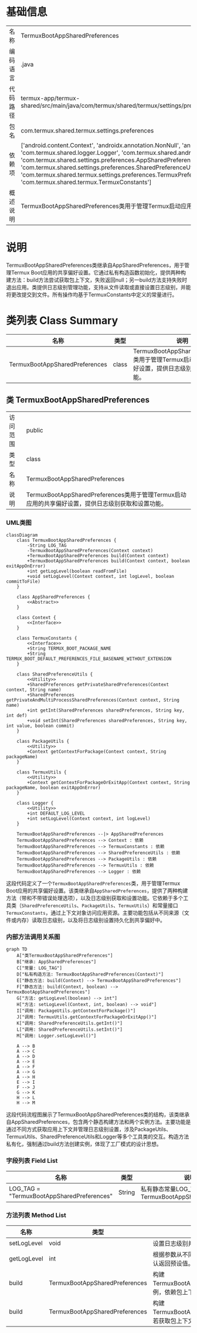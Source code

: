 # 基础信息

|      |      |
|------|------|
| 名称 | TermuxBootAppSharedPreferences |
| 编码语言 | .java |
| 代码路径 | termux-app/termux-shared/src/main/java/com/termux/shared/termux/settings/preferences/TermuxBootAppSharedPreferences.java |
| 包名 | com.termux.shared.termux.settings.preferences |
| 依赖项 | ['android.content.Context', 'androidx.annotation.NonNull', 'androidx.annotation.Nullable', 'com.termux.shared.logger.Logger', 'com.termux.shared.android.PackageUtils', 'com.termux.shared.settings.preferences.AppSharedPreferences', 'com.termux.shared.settings.preferences.SharedPreferenceUtils', 'com.termux.shared.termux.TermuxUtils', 'com.termux.shared.termux.settings.preferences.TermuxPreferenceConstants.TERMUX_BOOT_APP', 'com.termux.shared.termux.TermuxConstants'] |
| 概述说明 | TermuxBootAppSharedPreferences类用于管理Termux启动应用的共享偏好设置，提供日志级别操作。 |

# 说明

TermuxBootAppSharedPreferences类继承自AppSharedPreferences，用于管理Termux Boot应用的共享偏好设置。它通过私有构造函数初始化，提供两种构建方法：build方法尝试获取包上下文，失败返回null；另一build方法支持失败时退出应用。类提供日志级别管理功能，支持从文件读取或直接设置日志级别，并能将更改提交到文件。所有操作均基于TermuxConstants中定义的常量进行。

# 类列表 Class Summary

| 名称   | 类型  | 说明 |
|-------|------|-------------|
| TermuxBootAppSharedPreferences | class | TermuxBootAppSharedPreferences类用于管理Termux启动应用的共享偏好设置，提供日志级别获取和设置功能。 |



## 类 TermuxBootAppSharedPreferences

|      |      |
|------|------|
| 访问范围 | public |
| 类型 | class |
| 名称 | TermuxBootAppSharedPreferences |
| 说明 | TermuxBootAppSharedPreferences类用于管理Termux启动应用的共享偏好设置，提供日志级别获取和设置功能。 |


### UML类图

```mermaid
classDiagram
    class TermuxBootAppSharedPreferences {
        -String LOG_TAG
        -TermuxBootAppSharedPreferences(Context context)
        +TermuxBootAppSharedPreferences build(Context context)
        +TermuxBootAppSharedPreferences build(Context context, boolean exitAppOnError)
        +int getLogLevel(boolean readFromFile)
        +void setLogLevel(Context context, int logLevel, boolean commitToFile)
    }

    class AppSharedPreferences {
        <<Abstract>>
    }

    class Context {
        <<Interface>>
    }

    class TermuxConstants {
        <<Interface>>
        +String TERMUX_BOOT_PACKAGE_NAME
        +String TERMUX_BOOT_DEFAULT_PREFERENCES_FILE_BASENAME_WITHOUT_EXTENSION
    }

    class SharedPreferenceUtils {
        <<Utility>>
        +SharedPreferences getPrivateSharedPreferences(Context context, String name)
        +SharedPreferences getPrivateAndMultiProcessSharedPreferences(Context context, String name)
        +int getInt(SharedPreferences sharedPreferences, String key, int def)
        +void setInt(SharedPreferences sharedPreferences, String key, int value, boolean commit)
    }

    class PackageUtils {
        <<Utility>>
        +Context getContextForPackage(Context context, String packageName)
    }

    class TermuxUtils {
        <<Utility>>
        +Context getContextForPackageOrExitApp(Context context, String packageName, boolean exitAppOnError)
    }

    class Logger {
        <<Utility>>
        +int DEFAULT_LOG_LEVEL
        +int setLogLevel(Context context, int logLevel)
    }

    TermuxBootAppSharedPreferences --|> AppSharedPreferences
    TermuxBootAppSharedPreferences --> Context : 依赖
    TermuxBootAppSharedPreferences --> TermuxConstants : 依赖
    TermuxBootAppSharedPreferences --> SharedPreferenceUtils : 依赖
    TermuxBootAppSharedPreferences --> PackageUtils : 依赖
    TermuxBootAppSharedPreferences --> TermuxUtils : 依赖
    TermuxBootAppSharedPreferences --> Logger : 依赖
```

这段代码定义了一个`TermuxBootAppSharedPreferences`类，用于管理Termux Boot应用的共享偏好设置。该类继承自`AppSharedPreferences`，提供了两种构建方法（带和不带错误处理选项），以及日志级别获取和设置功能。它依赖于多个工具类（`SharedPreferenceUtils`、`PackageUtils`、`TermuxUtils`）和常量接口`TermuxConstants`，通过上下文对象访问应用资源。主要功能包括从不同来源（文件或内存）读取日志级别，以及将日志级别设置持久化到共享偏好中。


### 内部方法调用关系图

```mermaid
graph TD
    A["类TermuxBootAppSharedPreferences"]
    B["继承: AppSharedPreferences"]
    C["常量: LOG_TAG"]
    D["私有构造方法: TermuxBootAppSharedPreferences(Context)"]
    E["静态方法: build(Context) --> TermuxBootAppSharedPreferences"]
    F["静态方法: build(Context, boolean) --> TermuxBootAppSharedPreferences"]
    G["方法: getLogLevel(boolean) --> int"]
    H["方法: setLogLevel(Context, int, boolean) --> void"]
    I["调用: PackageUtils.getContextForPackage()"]
    J["调用: TermuxUtils.getContextForPackageOrExitApp()"]
    K["调用: SharedPreferenceUtils.getInt()"]
    L["调用: SharedPreferenceUtils.setInt()"]
    M["调用: Logger.setLogLevel()"]

    A --> B
    A --> C
    A --> D
    A --> E
    A --> F
    A --> G
    A --> H
    E --> I
    F --> J
    G --> K
    H --> L
    H --> M
```

这段代码流程图展示了TermuxBootAppSharedPreferences类的结构，该类继承自AppSharedPreferences，包含两个静态构建方法和两个实例方法。主要功能是通过不同方式获取应用上下文并管理日志级别设置，涉及PackageUtils、TermuxUtils、SharedPreferenceUtils和Logger等多个工具类的交互。构造方法私有化，强制通过build方法创建实例，体现了工厂模式的设计思想。

### 字段列表 Field List

| 名称  | 类型  | 说明 |
|-------|-------|------|
| LOG_TAG = "TermuxBootAppSharedPreferences" | String | 私有静态常量LOG_TAG值为TermuxBootAppSharedPreferences |

### 方法列表 Method List

| 名称  | 类型  | 说明 |
|-------|-------|------|
| setLogLevel | void | 设置日志级别并保存到文件 |
| getLogLevel | int | 根据参数从不同存储获取日志级别，默认返回预设值。 |
| build | TermuxBootAppSharedPreferences | 构建TermuxBootAppSharedPreferences实例，依赖包上下文，失败可退出应用。 |
| build | TermuxBootAppSharedPreferences | 构建TermuxBootAppSharedPreferences，若获取包上下文失败则返回null。 |




